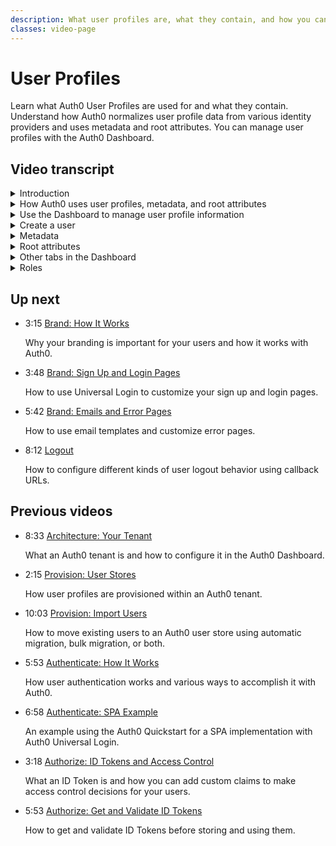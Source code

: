 ```yaml
---
description: What user profiles are, what they contain, and how you can use them to manage users.
classes: video-page
---
```

# User Profiles

Learn what Auth0 User Profiles are used for and what they contain. Understand how Auth0 normalizes user profile data from various identity providers and uses metadata and root attributes. You can manage user profiles with the Auth0 Dashboard.  

<div class="video-wrapper" data-video="f2538qame5"></div>

## Video transcript

<details>
  <summary>Introduction</summary>

Auth0 creates user profiles to contain information about your users such as name, email address, and last login. A user profile in Auth0 is essentially the cache of information obtained from an identity provider; together with any Auth0 specific information for a user - such as user metadata - the profile is stored in a user account record contained in the user account storage associated with an Auth0 tenant,

Depending on which connections you choose, there will most likely be data formatting differences between various identity providers. It is also likely that there will be different information provided too. To compensate for this, Auth0 provides standardized user profile claims in what is referred to as the Normalized User Profile.

Auth0 also provides a variety of tools in the Dashboard to help you manage certain aspects of a users’ profile. You can also use the Auth0 Management API to manage user profiles. You can use these tools to create, search, view,and delete users, and you can also define, manage, and store custom metadata too - unique profile attributes, which can hold information like favorite color, language preference, contact information, location, internal IDs, or access information.
</details>

<details>
  <summary>How Auth0 uses user profiles, metadata, and root attributes</summary>

Let’s now look at how Auth0 makes use of these user profiles.

When a user logs in, Auth0 populates or updates the User Profile with data supplied by the identity provider. By default, there is one user profile created for each user identity.

As discussed, Auth0 can store associated metadata with a user’s profile, that contains information such as language preferences or accessibility preferences that you can use to enhance your users’ experience with your application. There are two types of metadata available in Auth0: user metadata and app metadata. 

* User Metadata is information that can be stored against a user profile and that a user can read/update as part of any self-service profile management. Metadata of this nature may be something like salutation for a user, or perhaps a user’s preferred language - used to customize the emails sent by Auth0. Any information that will be used to customize Auth0 emails - such as information used to determine the language for an email - should be stored in Metadata, and preferably user_metadata if the user is allowed to change it.

* App Metadata is information that can be stored against a user profile but which can only be read or updated with appropriate authorization; app_metadata is not directly accessible to a user. Metadata of this nature might be something like a flag to indicate the last set of valid terms and conditions accepted by the user, and perhaps a date to indicate when the user accepted them.

There are also user profile attributes that are updatable called *root attributes*. 
</details>

<details>
  <summary>Use the Dashboard to manage user profile information</summary>

You can use the Auth0 Dashboard to manage aspects of a user’s profile - such as metadata and root attributes - during your development process, but we recommend you don’t use the Dashboard to make changes in a production environment. Instead, you can use the Auth0 Management API to build your own management tool or integrate with any already built UI for Profile Management. Managing a user’s profile using the Dashboard is more of an administrative provision, however, it can be extremely useful during design and development, as it provides a simple way to manipulate user profiles while you make adjustments to how your application uses the data.

Now we’ll show you a few of the management actions you can take with the user profile data and in what circumstances you can perform them.
</details>

<details>
  <summary>Create a user</summary>

First, let’s create a user to see how it works. 

You can see that we’ve created a user called John Doe. Clicking on the user’s name (by default his/her email address) will allow us to view the user’s profile details. 

In the main section, you’ll find essential data such as the user's email and login access information.
</details>

<details>
  <summary>Metadata</summary>

The next three sections on this page in the Dashboard are related to MFA, metadata, and identity provider attributes. Note that we’ll be covering MFA in a separate video. 

In the **Metadata** section, you can see parts of the metadata you can modify. You can see fields for the two types of metadata: *user metadata* and *app metadata*.

If you’re an Auth0 hosted subscriber, you can update selected root attributes which are name, given_name, family_name, nickname, and picture. Methods for updating root attributes vary depending on your connection type. 

* If you are using Auth0 as the identity provider, you can set root attributes on user sign-up using the Management API, through public signup, or on import. Auth0 is the identity provider for regular database connections, custom database connections with import mode, and for passwordless connections.

* If you are using an upstream identity provider such as Google or Facebook, the identity provider sets the root attributes when users are first created and then automatically updates them with each subsequent login. This is the default behavior. You can opt to have the identity provider set the root attributes on user creation only and not update them on subsequent logins, thereby allowing you to update them individually using the Management API. To enable this, you need to configure your connection sync with Auth0 in the dashboard. 

Let’s walk through how to do this. Go to the Dashboard and click **Connections**. Let’s choose **Social** and choose **Google** for this example. 

Click the name of the connection to see its settings.
Toggle the **Sync user profile attributes at each login** to the setting you want and click **Save**. 
</details>

<details>
  <summary>Root attributes</summary>

Because user profile root attributes are a new feature in Auth0, we’ve made it easy for you to transition from using `user_metadata` in the old way. We built a Rule in the **Enrich Profile** rule category named **Move user_metadata attributes to profile root attributes**. When you use this, the rule moves the attribute from your old metadata to the appropriately named root attribute and removes it from the user_metadata. 

Let’s look at this new Rule.

Note that this rule will be executed on each login event. For signup scenarios, you should only consider using this rule if you currently use a custom signup form or Authentication Signup API, as these signup methods do not support setting the root attributes.
</details>

<details>
  <summary>Other tabs in the Dashboard</summary>

Now, let’s go back to our new user and walk through the other information you can view in the Dashboard.

In the **Identity Provider Attributes** section you’ll find all the information retrieved from each identity provider.

The **Devices** tab lists the devices with which the user has requested authentication. Authenticating via a device links the device to the user's account; login details for the user are associated with any Refresh Token assigned to that device. To revoke the Refresh Token, click Unlink next to the device.

The History tab displays a log of the user's account activity for the past 2 days. The logs include information about:

* Events that have occurred
* When the events occurred
* The apps associated with the events
* The identity provider used for authentication
* The originating IP addresses for the events
* Where the events originated

The **Raw JSON** tab displays all of the information contained on the user's profile in JSON format so you can quickly view all of the available information about the user.

The **Authorized Applications** tab displays the applications that the user has been given permission to use. All users associated with a single Auth0 tenant are shared between the tenant's applications, and therefore have access to the applications. If you need to keep users separate and restrict their access to groups of applications, we recommend creating an additional tenant.

The **Permissions** tab lists the permissions assigned to the user. You can assign permissions here.
</details>

<details>
  <summary>Roles</summary>

The **Roles** tab lists the roles assigned to the users. You create roles on another page and assign them here. The roles you create appear in the drop-down on this tab. 

In the upper right corner of the User Details page, click the **Actions** button to see the list of actions you can perform. You can block or delete the user, send them a verification email, change their email address, and change their password. Note that you should never change a user’s password unless you have a system set up to force them to change it themselves the next time they log in, except in development or test environments. 

In the next video, we’ll talk about how to brand your sign up, login, and password reset pages.
</details>

## Up next

<ul class="up-next">

  <li>
    <span class="video-time"><i class="icon icon-budicon-494"></i>3:15</span>
    <i class="video-icon icon icon-budicon-676"></i>
    <a href="/videos/get-started/07_01-brand-how-it-works">Brand: How It Works</a>
    <p>Why your branding is important for your users and how it works with Auth0. </p>
  </li>

  <li>
    <span class="video-time"><i class="icon icon-budicon-494"></i>3:48</span>
    <i class="video-icon icon icon-budicon-676"></i>
    <a href="/videos/get-started/07_02-brand-signup-login-pages">Brand: Sign Up and Login Pages</a>
    <p>How to use Universal Login to customize your sign up and login pages. </p>
  </li>

  <li>
    <span class="video-time"><i class="icon icon-budicon-494"></i>5:42</span>
    <i class="video-icon icon icon-budicon-676"></i>
    <a href="/videos/get-started/08-brand-emails-error-pages">Brand: Emails and Error Pages</a>
    <p>How to use email templates and customize error pages. </p>
  </li>

  <li>
    <span class="video-time"><i class="icon icon-budicon-494"></i>8:12</span>
    <i class="video-icon icon icon-budicon-676"></i>
    <a href="/videos/get-started/10-logout">Logout</a>
    <p>How to configure different kinds of user logout behavior using callback URLs. </p>
  </li>

</ul>

## Previous videos

<ul class="up-next">

  <li>
    <span class="video-time"><i class="icon icon-budicon-494"></i>8:33</span>
    <i class="video-icon icon icon-budicon-676"></i>
    <a href="/videos/get-started/01-architecture-your-tenant">Architecture: Your Tenant</a>
    <p>What an Auth0 tenant is and how to configure it in the Auth0 Dashboard.</p>
  </li>

  <li>
    <span class="video-time"><i class="icon icon-budicon-494"></i>2:15</span>
    <i class="video-icon icon icon-budicon-676"></i>
    <a href="/videos/get-started/02-provision-user-stores">Provision: User Stores</a>
    <p>How user profiles are provisioned within an Auth0 tenant.</p>
  </li>

  <li>
    <span class="video-time"><i class="icon icon-budicon-494"></i>10:03</span>
    <i class="video-icon icon icon-budicon-676"></i>
    <a href="/videos/get-started/03-provision-import-users">Provision: Import Users</a>
    <p>How to move existing users to an Auth0 user store using automatic migration, bulk migration, or both.</p>
  </li>

  <li>
    <span class="video-time"><i class="icon icon-budicon-494"></i>5:53</span>
    <i class="video-icon icon icon-budicon-676"></i>
    <a href="/videos/get-started/04_01-authenticate-how-it-works">Authenticate: How It Works</a>
    <p>How user authentication works and various ways to accomplish it with Auth0.</p>
  </li>

  <li>
    <span class="video-time"><i class="icon icon-budicon-494"></i>6:58</span>
    <i class="video-icon icon icon-budicon-676"></i>
    <a href="/videos/get-started/04_02-authenticate-spa-example">Authenticate: SPA Example</a>
    <p>An example using the Auth0 Quickstart for a SPA implementation with Auth0 Universal Login. </p>
  </li>

  <li>
    <span class="video-time"><i class="icon icon-budicon-494"></i>3:18</span>
    <i class="video-icon icon icon-budicon-676"></i>
    <a href="/videos/get-started/05_01-authorize-id-tokens-access-control">Authorize: ID Tokens and Access Control</a>
    <p>What an ID Token is and how you can add custom claims to make access control decisions for your users. </p>
  </li>

  <li>
    <span class="video-time"><i class="icon icon-budicon-494"></i>5:53</span>
    <i class="video-icon icon icon-budicon-676"></i>
    <a href="/videos/get-started/05_02-authorize-get-validate-id-tokens">Authorize: Get and Validate ID Tokens</a>
    <p>How to get and validate ID Tokens before storing and using them. </p>
  </li>

</ul>
